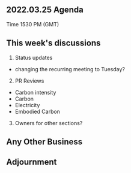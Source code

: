 ## 2022.03.25 Agenda
Time 1530 PM (GMT)
  
## This week's discussions
1. Status updates
- changing the recurring meeting to Tuesday?
2. PR Reviews
- Carbon intensity
- Carbon
- Electricity
- Embodied Carbon
3. Owners for other sections?

## Any Other Business

## Adjournment
